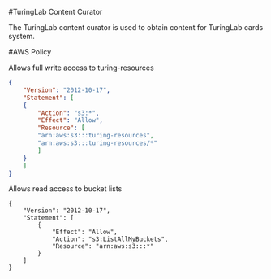 #TuringLab Content Curator

The TuringLab content curator is used to obtain content for TuringLab
cards system.


#AWS Policy 

Allows full write access to turing-resources

```json
{
    "Version": "2012-10-17",
    "Statement": [
    {
        "Action": "s3:*",
        "Effect": "Allow",
        "Resource": [
        "arn:aws:s3:::turing-resources",
        "arn:aws:s3:::turing-resources/*"
        ]
    }
    ]
}
```

Allows read access to bucket lists

```
{
    "Version": "2012-10-17",
    "Statement": [
        {
            "Effect": "Allow",
            "Action": "s3:ListAllMyBuckets",
            "Resource": "arn:aws:s3:::*"
        }
    ]
}
```